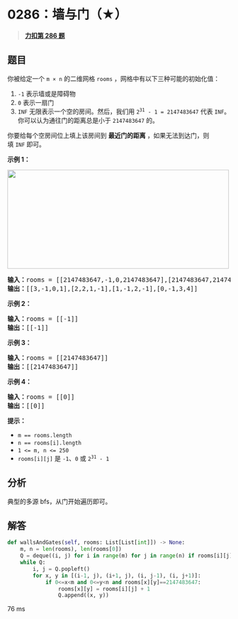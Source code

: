 # 0286：墙与门（★）


> <u>**[力扣第 286 题](https://leetcode.cn/problems/walls-and-gates/)**</u>

## 题目

<p>你被给定一个 <code>m × n</code> 的二维网格 <code>rooms</code> ，网格中有以下三种可能的初始化值：</p>

<ol>
<li><code>-1</code> 表示墙或是障碍物</li>
<li><code>0</code> 表示一扇门</li>
<li><code>INF</code> 无限表示一个空的房间。然后，我们用 <code>2<sup>31</sup> - 1 = 2147483647</code> 代表 <code>INF</code>。你可以认为通往门的距离总是小于 <code>2147483647</code> 的。</li>
</ol>

<p>你要给每个空房间位上填上该房间到 <strong>最近门的距离</strong> ，如果无法到达门，则填 <code>INF</code> 即可。</p>



<p><strong>示例 1：</strong></p>
<img alt="" src="https://assets.leetcode.com/uploads/2021/01/03/grid.jpg" style="width: 500px; height: 223px;" />
<pre>
<strong>输入：</strong>rooms = [[2147483647,-1,0,2147483647],[2147483647,2147483647,2147483647,-1],[2147483647,-1,2147483647,-1],[0,-1,2147483647,2147483647]]
<strong>输出：</strong>[[3,-1,0,1],[2,2,1,-1],[1,-1,2,-1],[0,-1,3,4]]
</pre>

<p><strong>示例 2：</strong></p>

<pre>
<strong>输入：</strong>rooms = [[-1]]
<strong>输出：</strong>[[-1]]
</pre>

<p><strong>示例 3：</strong></p>

<pre>
<strong>输入：</strong>rooms = [[2147483647]]
<strong>输出：</strong>[[2147483647]]
</pre>

<p><strong>示例 4：</strong></p>

<pre>
<strong>输入：</strong>rooms = [[0]]
<strong>输出：</strong>[[0]]
</pre>



<p><strong>提示：</strong></p>

<ul>
<li><code>m == rooms.length</code></li>
<li><code>n == rooms[i].length</code></li>
<li><code>1 <= m, n <= 250</code></li>
<li><code>rooms[i][j]</code> 是 <code>-1</code>、<code>0</code> 或 <code>2<sup>31</sup> - 1</code></li>
</ul>


## 分析

典型的多源 bfs，从门开始遍历即可。

## 解答

```python
def wallsAndGates(self, rooms: List[List[int]]) -> None:
    m, n = len(rooms), len(rooms[0])
    Q = deque((i, j) for i in range(m) for j in range(n) if rooms[i][j]==0)
    while Q:
        i, j = Q.popleft()
        for x, y in [(i-1, j), (i+1, j), (i, j-1), (i, j+1)]:
            if 0<=x<m and 0<=y<n and rooms[x][y]==2147483647:
                rooms[x][y] = rooms[i][j] + 1
                Q.append((x, y))
```
76 ms
